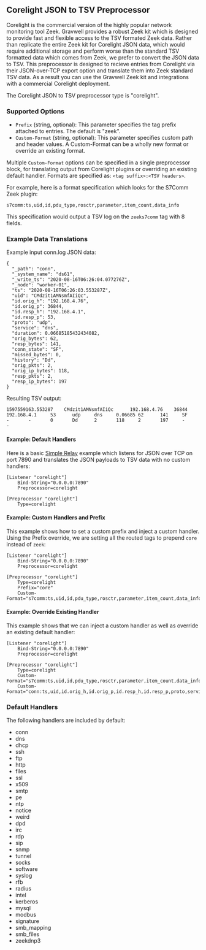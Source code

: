 ## Corelight JSON to TSV Preprocessor

Corelight is the commercial version of the highly popular network monitoring tool Zeek. Gravwell provides a robust Zeek kit which is designed to provide fast and flexible access to the TSV formated Zeek data.  Rather than replicate the entire Zeek kit for Corelight JSON data, which would require additional storage and perform worse than the standard TSV formatted data which comes from Zeek, we prefer to convert the JSON data to TSV. This preprocessor is designed to recieve entries from Corelight via their JSON-over-TCP export option and translate them into Zeek standard TSV data.  As a result you can use the Gravwell Zeek kit and integrations with a commercial Corelight deployment.

The Corelight JSON to TSV preprocessor type is "corelight".

### Supported Options

* `Prefix` (string, optional): This parameter specifies the tag prefix attached to entries.  The default is "zeek".
* `Custom-Format` (string, optional): This parameter specifies custom path and header values.  A Custom-Format can be a wholly new format or override an existing format.

Multiple `Custom-Format` options can be specified in a single preprocessor block, for translating output from Corelight plugins or overriding an existing default handler.  Formats are specified as: `<tag suffix>:<TSV headers>`.

For example, here is a format specification which looks for the S7Comm Zeek plugin:

```
s7comm:ts,uid,id,pdu_type,rosctr,parameter,item_count,data_info
```

This specification would output a TSV log on the `zeeks7comm` tag with 8 fields.

### Example Data Translations
Example input conn.log JSON data:
```
{
  "_path": "conn",
  "_system_name": "ds61",
  "_write_ts": "2020-08-16T06:26:04.077276Z",
  "_node": "worker-01",
  "ts": "2020-08-16T06:26:03.553287Z",
  "uid": "CMdzit1AMNsmfAIiQc",
  "id.orig_h": "192.168.4.76",
  "id.orig_p": 36844,
  "id.resp_h": "192.168.4.1",
  "id.resp_p": 53,
  "proto": "udp",
  "service": "dns",
  "duration": 0.06685185432434082,
  "orig_bytes": 62,
  "resp_bytes": 141,
  "conn_state": "SF",
  "missed_bytes": 0,
  "history": "Dd",
  "orig_pkts": 2,
  "orig_ip_bytes": 118,
  "resp_pkts": 2,
  "resp_ip_bytes": 197
}
```

Resulting TSV output:
```
1597559163.553287    CMdzit1AMNsmfAIiQc      192.168.4.76    36844   192.168.4.1     53      udp     dns     0.06685 62      141     SF      -       -       0       Dd      2       118     2       197     -       -
```

#### Example: Default Handlers

Here is a basic [Simple Relay](/ingesters/simple_relay) example which listens for JSON over TCP on port 7890 and translates the JSON payloads to TSV data with no custom handlers:

```
[Listener "corelight"]
	Bind-String="0.0.0.0:7890"
	Preprocessor=corelight

[Preprocessor "corelight"]
	Type=corelight

```

#### Example: Custom Handlers and Prefix

This example shows how to set a custom prefix and inject a custom handler. Using the Prefix override, we are setting all the routed tags to prepend `core` instead of `zeek`:

```
[Listener "corelight"]
	Bind-String="0.0.0.0:7890"
	Preprocessor=corelight

[Preprocessor "corelight"]
	Type=corelight
	Prefix="core"
	Custom-Format="s7comm:ts,uid,id,pdu_type,rosctr,parameter,item_count,data_info"

```

#### Example: Override Existing Handler

This example shows that we can inject a custom handler as well as override an existing default handler:

```
[Listener "corelight"]
	Bind-String="0.0.0.0:7890"
	Preprocessor=corelight

[Preprocessor "corelight"]
	Type=corelight
	Custom-Format="s7comm:ts,uid,id,pdu_type,rosctr,parameter,item_count,data_info"
	Custom-Format="conn:ts,uid,id.orig_h,id.orig_p,id.resp_h,id.resp_p,proto,service,duration"

```

### Default Handlers

The following handlers are included by default:

- conn
- dns
- dhcp
- ssh
- ftp
- http
- files
- ssl
- x509
- smtp
- pe
- ntp
- notice
- weird
- dpd
- irc
- rdp
- sip
- snmp
- tunnel
- socks
- software
- syslog
- rfb
- radius
- intel
- kerberos
- mysql
- modbus
- signature
- smb_mapping
- smb_files
- zeekdnp3

